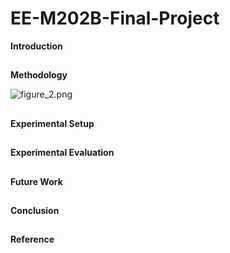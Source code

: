 # EE-M202B-Final-Project

**Introduction**

##



**Methodology**

![figure_2.png]({{site.baseurl}}/figure_2.png)


##



**Experimental Setup**

##


**Experimental Evaluation**

##


**Future Work**

##



**Conclusion**

##


**Reference** 

##

